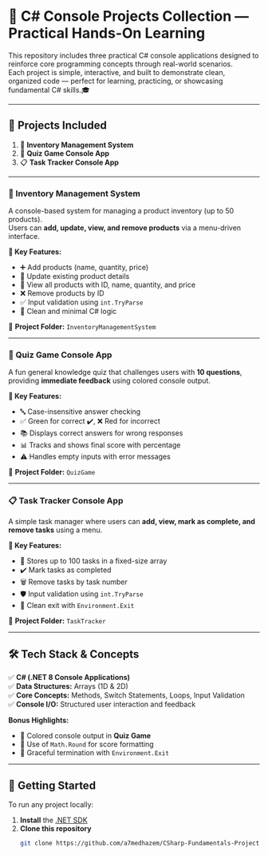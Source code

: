 # 🌟 C# Console Projects Collection — Practical Hands-On Learning

This repository includes three practical C# console applications designed to reinforce core programming concepts through real-world scenarios.  
Each project is simple, interactive, and built to demonstrate clean, organized code — perfect for learning, practicing, or showcasing fundamental C# skills.🎓

---

## 📁 Projects Included

1. 🧾 **Inventory Management System**
2. 🧠 **Quiz Game Console App**
3. 📋 **Task Tracker Console App**

---

### 🧾 Inventory Management System

A console-based system for managing a product inventory (up to 50 products).  
Users can **add, update, view, and remove products** via a menu-driven interface.

**🔑 Key Features:**

- ➕ Add products (name, quantity, price)
- 🔄 Update existing product details
- 👀 View all products with ID, name, quantity, and price
- ❌ Remove products by ID
- ✅ Input validation using `int.TryParse`
- 🧼 Clean and minimal C# logic

📂 **Project Folder:** `InventoryManagementSystem`

---

### 🧠 Quiz Game Console App

A fun general knowledge quiz that challenges users with **10 questions**, providing **immediate feedback** using colored console output.

**🔑 Key Features:**

- 🔤 Case-insensitive answer checking
- ✅ Green for correct ✔️, ❌ Red for incorrect
- 📚 Displays correct answers for wrong responses
- 📊 Tracks and shows final score with percentage
- ⚠️ Handles empty inputs with error messages

📂 **Project Folder:** `QuizGame`

---

### 📋 Task Tracker Console App

A simple task manager where users can **add, view, mark as complete, and remove tasks** using a menu.

**🔑 Key Features:**

- 📌 Stores up to 100 tasks in a fixed-size array
- ✔️ Mark tasks as completed
- 🗑️ Remove tasks by task number
- 🛡️ Input validation using `int.TryParse`
- 🚪 Clean exit with `Environment.Exit`

📂 **Project Folder:** `TaskTracker`

---

## 🛠️ Tech Stack & Concepts

✅ **C# (.NET 8 Console Applications)**  
✅ **Data Structures:** Arrays (1D & 2D)  
✅ **Core Concepts:** Methods, Switch Statements, Loops, Input Validation  
✅ **Console I/O:** Structured user interaction and feedback

**Bonus Highlights:**

- 🎨 Colored console output in **Quiz Game**
- 🧮 Use of `Math.Round` for score formatting
- 🚪 Graceful termination with `Environment.Exit`

---

## 🏁 Getting Started

To run any project locally:

1. **Install** the [.NET SDK](https://dotnet.microsoft.com/en-us/download)
2. **Clone this repository**
   ```bash
   git clone https://github.com/a7medhazem/CSharp-Fundamentals-Projects.git
   ```
